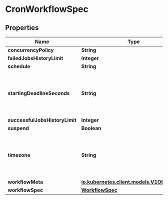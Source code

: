 

# CronWorkflowSpec

## Properties

Name | Type | Description | Notes
------------ | ------------- | ------------- | -------------
**concurrencyPolicy** | **String** |  |  [optional]
**failedJobsHistoryLimit** | **Integer** |  |  [optional]
**schedule** | **String** |  |  [optional]
**startingDeadlineSeconds** | **String** | StartingDeadlineSeconds is the K8s-style deadline that will limit the time a CronWorkflow will be run after its original scheduled time if it is missed. |  [optional]
**successfulJobsHistoryLimit** | **Integer** |  |  [optional]
**suspend** | **Boolean** |  |  [optional]
**timezone** | **String** | Timezone is the timezone against which the cron schedule will be calculated, e.g. \&quot;Asia/Tokyo\&quot;. Default is machine&#39;s local time. |  [optional]
**workflowMeta** | [**io.kubernetes.client.models.V1ObjectMeta**](io.kubernetes.client.models.V1ObjectMeta.md) |  |  [optional]
**workflowSpec** | [**WorkflowSpec**](WorkflowSpec.md) |  |  [optional]



